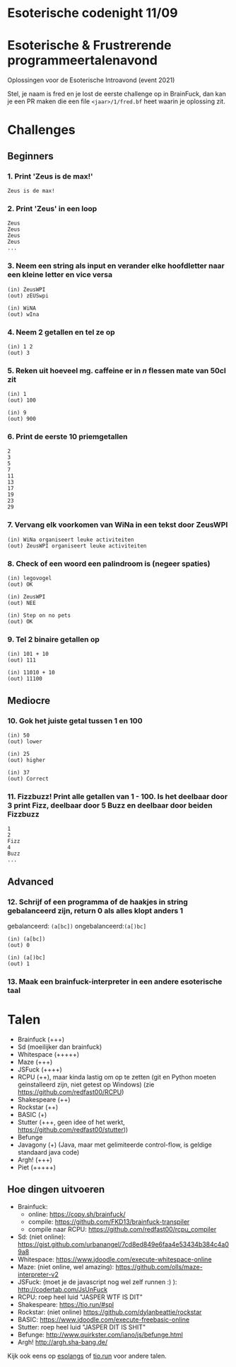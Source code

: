 Esoterische codenight 11/09
===

# Esoterische & Frustrerende programmeertalenavond
Oplossingen voor de Esoterische Introavond (event 2021)

Stel, je naam is fred en je lost de eerste challenge op in BrainFuck, dan kan je een PR maken die een file `<jaar>/1/fred.bf` heet waarin je oplossing zit.

# Challenges

## Beginners

### 1. Print 'Zeus is de max!'

```
Zeus is de max!
```

### 2. Print 'Zeus' in een loop

```
Zeus
Zeus
Zeus
Zeus
...
```

### 3. Neem een string als input en verander elke hoofdletter naar een kleine letter en vice versa

```
(in) ZeusWPI
(out) zEUSwpi
```

```
(in) WiNA
(out) wIna
```
### 4. Neem 2 getallen en tel ze op
```
(in) 1 2
(out) 3
```

### 5. Reken uit hoeveel mg. caffeine er in _n_ flessen mate van 50cl zit
```
(in) 1
(out) 100
```

```
(in) 9
(out) 900
```

### 6. Print de eerste 10 priemgetallen

```
2
3
5
7
11
13
17
19
23
29
```

### 7. Vervang elk voorkomen van WiNa in een tekst door ZeusWPI
```
(in) WiNa organiseert leuke activiteiten
(out) ZeusWPI organiseert leuke activiteiten
```

### 8. Check of een woord een palindroom is (negeer spaties)

```
(in) legovogel
(out) OK

(in) ZeusWPI
(out) NEE

(in) Step on no pets
(out) OK
```

### 9. Tel 2 binaire getallen op

```
(in) 101 + 10
(out) 111
```

```
(in) 11010 + 10
(out) 11100
```

## Mediocre

### 10. Gok het juiste getal tussen 1 en 100

```
(in) 50
(out) lower

(in) 25
(out) higher

(in) 37
(out) Correct
```

### 11. Fizzbuzz! Print alle getallen van 1 - 100. Is het deelbaar door 3 print Fizz, deelbaar door 5 Buzz en deelbaar door beiden Fizzbuzz

```
1
2
Fizz
4
Buzz
...
```

## Advanced

### 12. Schrijf of een programma of de haakjes in string gebalanceerd zijn, return 0 als alles klopt anders 1
gebalanceerd: `(a[bc])`
ongebalanceerd:`(a[)bc]`

```
(in) (a[bc])
(out) 0
```

```
(in) (a[)bc]
(out) 1
```

### 13. Maak een brainfuck-interpreter in een andere esoterische taal


# Talen

* Brainfuck (+++)
* Sd (moeilijker dan brainfuck)
* Whitespace (+++++)
* Maze (+++)
* JSFuck (++++)
* RCPU (++), maar kinda lastig om op te zetten (git en Python moeten geinstalleerd zijn, niet getest op Windows) (zie https://github.com/redfast00/RCPU)
* Shakespeare (++)
* Rockstar (++)
* BASIC (+)
* Stutter (+++, geen idee of het werkt, https://github.com/redfast00/stutter))
* Befunge
* Javagony (+) (Java, maar met gelimiteerde control-flow, is geldige standaard java code)
* Argh! (+++)
* Piet (+++++)


## Hoe dingen uitvoeren

- Brainfuck:
    - online: https://copy.sh/brainfuck/
    - compile: https://github.com/FKD13/brainfuck-transpiler
    - compile naar RCPU: https://github.com/redfast00/rcpu_compiler
- Sd: (niet online): https://gist.github.com/urbanangel/7cd8ed849e6faa4e53434b384c4a09a8
- Whitespace: https://www.jdoodle.com/execute-whitespace-online
- Maze: (niet online, wel amazing): https://github.com/olls/maze-interpreter-v2
- JSFuck: (moet je de javascript nog wel zelf runnen :) ): http://codertab.com/JsUnFuck
- RCPU: roep heel luid "JASPER WTF IS DIT"
- Shakespeare: https://tio.run/#spl
- Rockstar: (niet online) https://github.com/dylanbeattie/rockstar
- BASIC: https://www.jdoodle.com/execute-freebasic-online
- Stutter: roep heel luid "JASPER DIT IS SHIT"
- Befunge: http://www.quirkster.com/iano/js/befunge.html
- Argh! http://argh.sha-bang.de/

Kijk ook eens op [esolangs](https://esolangs.org/wiki/Language_list) of [tio.run](https://tio.run) voor andere talen.
